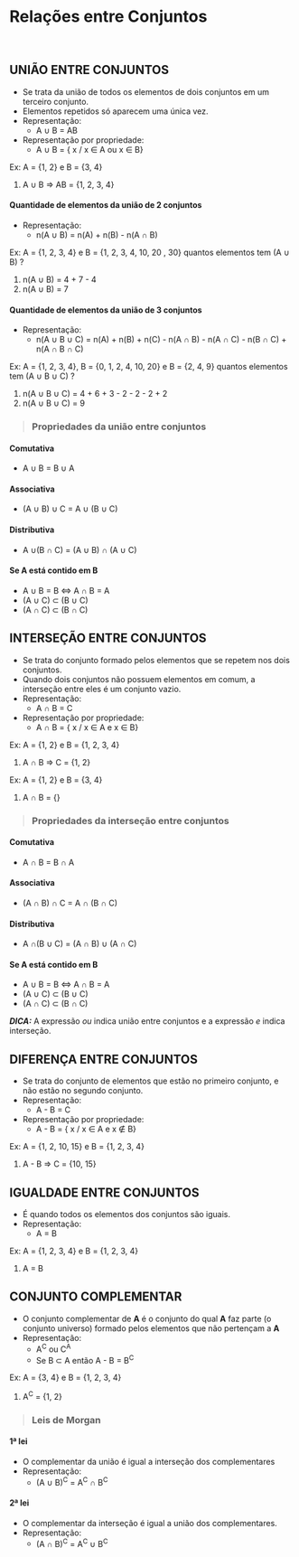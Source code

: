 # Relações entre Conjuntos

<br>

## UNIÃO ENTRE CONJUNTOS
* Se trata da união de todos os elementos de dois conjuntos em um terceiro conjunto.
* Elementos repetidos só aparecem uma única vez.
* Representação:
  - A ∪ B = AB
* Representação por propriedade:
  - A ∪ B = { x / x ∈ A ou x ∈ B}

Ex: A = {1, 2} e B = {3, 4} 
1. A ∪ B => AB = {1, 2, 3, 4}

#### Quantidade de elementos da união de 2 conjuntos
* Representação:
  - n(A ∪ B) = n(A) + n(B) - n(A ∩ B)

Ex: A = {1, 2, 3, 4} e B = {1, 2, 3, 4, 10, 20 , 30} quantos elementos tem (A ∪ B) ?
1. n(A ∪ B) = 4 + 7 - 4
2. n(A ∪ B) = 7

#### Quantidade de elementos da união de 3 conjuntos
* Representação:
  - n(A ∪ B ∪ C) = n(A) + n(B) + n(C) - n(A ∩ B) - n(A ∩ C) - n(B ∩ C) + n(A ∩ B ∩ C)

Ex: A = {1, 2, 3, 4}, B = {0, 1, 2, 4, 10, 20} e B = {2, 4, 9} quantos elementos tem (A ∪ B ∪ C) ?
1. n(A ∪ B ∪ C) = 4 + 6 + 3 - 2 - 2 - 2 + 2
2. n(A ∪ B ∪ C) = 9

> ### Propriedades da união entre conjuntos

#### Comutativa
* A ∪ B = B ∪ A

#### Associativa
* (A ∪ B) ∪ C = A ∪ (B ∪ C)

#### Distributiva
* A ∪(B ∩ C) = (A ∪ B) ∩ (A ∪ C)

#### Se A está contido em B
* A ∪ B = B ⇔ A ∩ B = A
* (A ∪ C) ⊂ (B ∪ C)
* (A ∩ C) ⊂ (B ∩ C)

## INTERSEÇÃO ENTRE CONJUNTOS
* Se trata do conjunto formado pelos elementos que se repetem nos dois conjuntos.
* Quando dois conjuntos não possuem elementos em comum, a interseção entre eles é um conjunto vazio.
* Representação:
  - A ∩ B = C
* Representação por propriedade:
  - A ∩ B = { x / x ∈ A e x ∈ B}

Ex: A = {1, 2} e B = {1, 2, 3, 4} 
1. A ∩ B => C = {1, 2}

Ex: A = {1, 2} e B = {3, 4} 
1. A ∩ B = {}

> ### Propriedades da interseção entre conjuntos

#### Comutativa
* A ∩ B = B ∩ A

#### Associativa
* (A ∩ B) ∩ C = A ∩ (B ∩ C)

#### Distributiva
* A ∩(B ∪ C) = (A ∩ B) ∪ (A ∩ C)

#### Se A está contido em B
* A ∪ B = B ⇔ A ∩ B = A
* (A ∪ C) ⊂ (B ∪ C)
* (A ∩ C) ⊂ (B ∩ C)

***DICA:*** A expressão *ou* indica união entre conjuntos e a expressão *e* indica interseção.

## DIFERENÇA ENTRE CONJUNTOS
* Se trata do conjunto de elementos  que estão no primeiro conjunto, e não estão no segundo conjunto.
* Representação:
  - A - B = C
* Representação por propriedade:
  - A - B = { x / x ∈ A e x ∉ B}

Ex: A = {1, 2, 10, 15} e B = {1, 2, 3, 4} 
1. A - B => C = {10, 15}

## IGUALDADE ENTRE CONJUNTOS
* É quando todos os elementos dos conjuntos são iguais.
* Representação:
  - A = B 

Ex: A = {1, 2, 3, 4} e B = {1, 2, 3, 4} 
1. A = B 

## CONJUNTO COMPLEMENTAR
* O conjunto complementar de **A** é o conjunto do qual **A** faz parte (o conjunto universo) formado pelos elementos que não pertençam a **A**
* Representação:
  - A<sup>C</sup> ou C<sup>A</sup>
  - Se B ⊂ A então A - B = B<sup>C</sup>

Ex: A = {3, 4} e B = {1, 2, 3, 4} 
1. A<sup>C</sup> = {1, 2}

> ### Leis de Morgan

#### 1ª lei
* O complementar da união é igual a interseção dos complementares
* Representação:
  - (A ∪ B)<sup>C</sup> = A<sup>C</sup> ∩ B<sup>C</sup>

#### 2ª lei
* O complementar da interseção é igual a união dos complementares.
* Representação:
  - (A ∩ B)<sup>C</sup> = A<sup>C</sup> ∪ B<sup>C</sup>